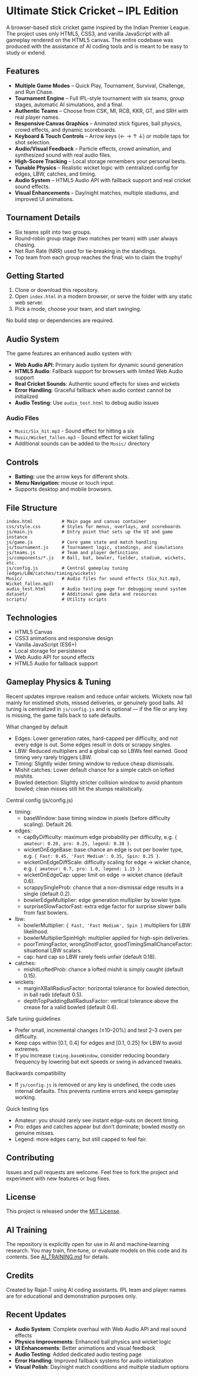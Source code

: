 # Ultimate Stick Cricket – IPL Edition

A browser-based stick cricket game inspired by the Indian Premier League. The project uses only HTML5, CSS3, and vanilla JavaScript with all gameplay rendered on the HTML5 canvas. The entire codebase was produced with the assistance of AI coding tools and is meant to be easy to study or extend.

## Features
- **Multiple Game Modes** – Quick Play, Tournament, Survival, Challenge, and Run Chase.
- **Tournament Engine** – Full IPL-style tournament with six teams, group stages, automatic AI simulations, and a final.
- **Authentic Teams** – Choose from CSK, MI, RCB, KKR, GT, and SRH with real player names.
- **Responsive Canvas Graphics** – Animated stick figures, ball physics, crowd effects, and dynamic scoreboards.
- **Keyboard & Touch Controls** – Arrow keys (← → ↑ ↓) or mobile taps for shot selection.
- **Audio/Visual Feedback** – Particle effects, crowd animation, and synthesized sound with real audio files.
- **High‑Score Tracking** – Local storage remembers your personal bests.
- **Tunable Physics** – Realistic wicket logic with centralized config for edges, LBW, catches, and timing.
- **Audio System** – HTML5 Audio API with fallback support and real cricket sound effects.
- **Visual Enhancements** – Day/night matches, multiple stadiums, and improved UI animations.

## Tournament Details
- Six teams split into two groups.
- Round‑robin group stage (two matches per team) with user always chasing.
- Net Run Rate (NRR) used for tie‑breaking in the standings.
- Top team from each group reaches the final; win to claim the trophy!

## Getting Started
1. Clone or download this repository.
2. Open `index.html` in a modern browser, or serve the folder with any static web server.
3. Pick a mode, choose your team, and start swinging.

No build step or dependencies are required.

## Audio System
The game features an enhanced audio system with:
- **Web Audio API**: Primary audio system for dynamic sound generation
- **HTML5 Audio**: Fallback support for browsers with limited Web Audio support
- **Real Cricket Sounds**: Authentic sound effects for sixes and wickets
- **Error Handling**: Graceful fallback when audio context cannot be initialized
- **Audio Testing**: Use `audio_test.html` to debug audio issues

### Audio Files
- `Music/Six_hit.mp3` - Sound effect for hitting a six
- `Music/Wicket_fallen.mp3` - Sound effect for wicket falling
- Additional sounds can be added to the `Music/` directory

## Controls
- **Batting:** use the arrow keys for different shots.
- **Menu Navigation:** mouse or touch input.
- Supports desktop and mobile browsers.

## File Structure
```
index.html           # Main page and canvas container
css/style.css        # Styles for menus, overlays, and scoreboards
js/main.js           # Entry point that sets up the UI and game instance
js/game.js           # Core game state and match handling
js/tournament.js     # Tournament logic, standings, and simulations
js/teams.js          # Team and player definitions
js/components/*.js   # Ball, bat, bowler, fielder, stadium, wickets, etc.
js/config.js         # Central gameplay tuning (edges/LBW/catches/timing/wickets)
Music/               # Audio files for sound effects (Six_hit.mp3, Wicket_fallen.mp3)
audio_test.html      # Audio testing page for debugging sound system
dataset/             # Additional game data and resources
scripts/             # Utility scripts
```

## Technologies
- HTML5 Canvas
- CSS3 animations and responsive design
- Vanilla JavaScript (ES6+)
- Local storage for persistence
- Web Audio API for sound effects
- HTML5 Audio for fallback support

## Gameplay Physics & Tuning

Recent updates improve realism and reduce unfair wickets. Wickets now fall mainly for mistimed shots, missed deliveries, or genuinely good balls. All tuning is centralized in `js/config.js` and is optional — if the file or any key is missing, the game falls back to safe defaults.

What changed by default
- Edges: Lower generation rates, hard-capped per difficulty, and not every edge is out. Some edges result in dots or scrappy singles.
- LBW: Reduced multipliers and a global cap so LBWs feel earned. Good timing very rarely triggers LBW.
- Timing: Slightly wider timing window to reduce cheap dismissals.
- Mishit catches: Lower default chance for a simple catch on lofted mishits.
- Bowled detection: Slightly stricter collision window to avoid phantom bowled; clean misses still hit the stumps realistically.

Central config (js/config.js)
- timing:
  - baseWindow: base timing window in pixels (before difficulty scaling). Default 26.
- edges:
  - capByDifficulty: maximum edge probability per difficulty, e.g. `{ amateur: 0.20, pro: 0.25, legend: 0.30 }`.
  - wicketOnEdgeBase: base chance an edge is out per bowler type, e.g. `{ Fast: 0.45, 'Fast Medium': 0.35, Spin: 0.25 }`.
  - wicketOnEdgeDiffScale: difficulty scaling for edge → wicket chance, e.g. `{ amateur: 0.7, pro: 1.0, legend: 1.15 }`.
  - wicketOnEdgeCap: upper limit on edge → wicket chance (default 0.6).
  - scrappySingleProb: chance that a non-dismissal edge results in a single (default 0.2).
  - bowlerEdgeMultiplier: edge generation multiplier by bowler type.
  - surpriseSlowFactorFast: extra edge factor for surprise slower balls from fast bowlers.
- lbw:
  - bowlerMultiplier: `{ Fast, 'Fast Medium', Spin }` multipliers for LBW likelihood.
  - bowlerMultiplierSpinHigh: multiplier applied for high-spin deliveries.
  - poorTimingFactor, wrongShotFactor, goodTimingSmallChanceFactor: situational LBW scalars.
  - cap: hard cap so LBW rarely feels unfair (default 0.18).
- catches:
  - mishitLoftedProb: chance a lofted mishit is simply caught (default 0.15).
- wickets:
  - marginXBallRadiusFactor: horizontal tolerance for bowled detection, in ball radii (default 0.5).
  - depthTopPaddingBallRadiusFactor: vertical tolerance above the crease for a valid bowled (default 0.6).

Safe tuning guidelines
- Prefer small, incremental changes (±10–20%) and test 2–3 overs per difficulty.
- Keep caps within [0.1, 0.4] for edges and [0.1, 0.25] for LBW to avoid extremes.
- If you increase `timing.baseWindow`, consider reducing boundary frequency by lowering bat exit speeds or swing in advanced tweaks.

Backwards compatibility
- If `js/config.js` is removed or any key is undefined, the code uses internal defaults. This prevents runtime errors and keeps gameplay working.

Quick testing tips
- Amateur: you should rarely see instant edge-outs on decent timing.
- Pro: edges and catches appear but don’t dominate; bowled mostly on genuine misses.
- Legend: more edges carry, but still capped to feel fair.

## Contributing
Issues and pull requests are welcome. Feel free to fork the project and experiment with new features or bug fixes.

## License
This project is released under the [MIT License](LICENSE).

## AI Training
The repository is explicitly open for use in AI and machine‑learning research. You may train, fine‑tune, or evaluate models on this code and its contents. See [AI_TRAINING.md](AI_TRAINING.md) for details.

## Credits
Created by Rajat-T using AI coding assistants. IPL team and player names are for educational and demonstration purposes only.

## Recent Updates
- **Audio System**: Complete overhaul with Web Audio API and real sound effects
- **Physics Improvements**: Enhanced ball physics and wicket logic
- **UI Enhancements**: Better animations and visual feedback
- **Audio Testing**: Added dedicated audio testing page
- **Error Handling**: Improved fallback systems for audio initialization
- **Visual Polish**: Day/night match conditions and multiple stadium options
